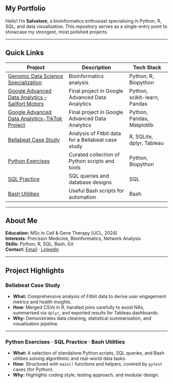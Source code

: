 ## My Portfolio

Hello! I’m **Salvatore**, a bioinformatics enthusiast specialising in Python, R, SQL, and data visualisation. This repository serves as a single-entry point to showcase my strongest, most polished projects.

---

## Quick Links

| Project | Description | Tech Stack |
| ------- | ----------- | ---------- |
| [Genomic Data Science Specialization](https://github.com/barbavegeta/Genomic_Data_Science_Specialization) | Bioinformatics analysis | Python, R, Biopython |
| [Google Advanced Data Analytics – Salifort Motors](https://github.com/barbavegeta/Google_Advanced_Data_Analytics-Salifort_Motors) | Final project in Google Advanced Data Analytics | Python, scikit-learn, Pandas |
| [Google Advanced Data Analytics-TikTok Project](https://github.com/barbavegeta/Google_Advanced_Data_Analytics-Tik_Tok_Project) | Final project in Google Advanced Data Analytics | Python, Pandas, Matplotlib |
| [Bellabeat Case Study](https://github.com/barbavegeta/Google_Data_Analytics-Bellabeat-Project) | Analysis of Fitbit data for a Bellabeat case study | R, SQLite, dplyr, Tableau | Screenshot & link |
| [Python Exercises](https://github.com/barbavegeta/python-exercises) | Curated collection of Python scripts and tools | Python, Biopython |
| [SQL Practice](https://github.com/barbavegeta/sql-practice) | SQL queries and database designs | SQL |
| [Bash Utilities](https://github.com/barbavegeta/bash-scripts) | Useful Bash scripts for automation | Bash |

---

## About Me

**Education:** MSc in Cell & Gene Therapy (UCL, 2024)  
**Interests:** Precision Medicine, Bioinformatics, Network Analysis  
**Skills:** Python, R, SQL, Bash, Git  
**Contact:** [Email](mailto:barbagallo1@hotmail.it) · [LinkedIn](https://www.linkedin.com/in/salvatore-barbagallo)  

---

## Project Highlights

### **Bellabeat Case Study**
- **What:** Comprehensive analysis of Fitbit data to derive user engagement metrics and health insights.  
- **How:** Merged CSVs in R, handled joins carefully to avoid NAs, summarised via `dplyr`, and exported results for Tableau dashboards.  
- **Why:** Demonstrates data cleaning, statistical summarisation, and visualisation pipeline.

---

### **Python Exercises · SQL Practice · Bash Utilities**
- **What:** A selection of standalone Python scripts, SQL queries, and Bash utilities solving algorithmic and real-world data tasks.  
- **How:** Structured with `main()` functions and helpers, covered by `pytest` cases (for Python).  
- **Why:** Highlights coding style, testing approach, and modular design.
